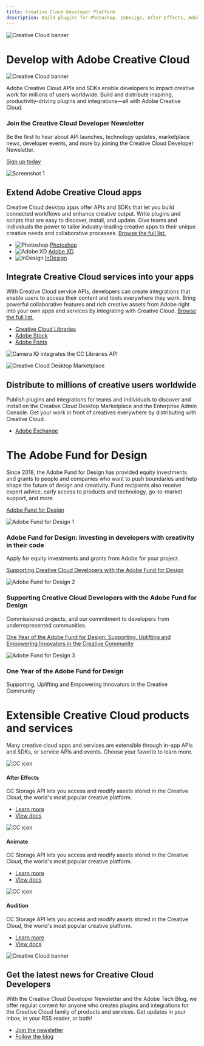 ```yaml
---
title: Creative Cloud Developer Platform
description: Build plugins for Photoshop, InDesign, After Effects, Adobe XD and more. Integrate service APIs like Creative Cloud Libraries, Adobe Fonts and Adobe Stock.
---
```


<Hero slots="image, heading, icon, text" variant="halfwidth" />

![Creative Cloud banner](images/cc-hero.png)

# Develop with Adobe Creative Cloud

![Creative Cloud banner](images/cc-icon.png)

Adobe Creative Cloud APIs and SDKs enable developers to impact creative work for millions of users worldwide. Build and distribute inspiring, productivity-driving plugins and integrations—all with Adobe Creative Cloud.

<AnnouncementBlock slots="heading, text, button" />

### Join the Creative Cloud Developer Newsletter

Be the first to hear about API launches, technology updates, marketplace news, developer events, and more by joining the Creative Cloud Developer Newsletter.

[Sign up today](http://adobe.ly/devnews)

<TextBlock slots="image, heading, text1, links" />

![Screenshot 1](images/intro1.png)

## Extend Adobe Creative Cloud apps

Creative Cloud desktop apps offer APIs and SDKs that let you build connected workflows and enhance creative output. Write plugins and scripts that are easy to discover, install, and update. Give teams and individuals the power to tailor industry-leading creative apps to their unique creative needs and collaborative processes. [Browse the full list.](#api-list)

- ![Photoshop](images/icons/ps-icon.png) [Photoshop](photoshop)
- ![Adobe XD](images/icons/xd-icon.png) [Adobe XD](xd)
- ![InDesign](images/icons/id-icon.png) [InDesign](https://www.adobe.io/apis/creativecloud/indesign.html)

<TextBlock slots="heading, text1, links, image" />

## Integrate Creative Cloud services into your apps

With Creative Cloud service APIs, developers can create integrations that enable users to access their content and tools everywhere they work. Bring powerful collaborative features and rich creative assets from Adobe right into your own apps and services by integrating with Creative Cloud. [Browse the full list.](#api-list)

- [Creative Cloud Libraries](libraries)
- [Adobe Stock](https://www.adobe.io/apis/creativecloud/stock.html)
- [Adobe Fonts](fonts)

![Camera IQ integrates the CC Libraries API](images/cc-integrate.png)

<TextBlock slots="image, heading, text1, links" />

![Creative Cloud Desktop Marketplace](images/cc-desktop-marketplace-1.png)

## Distribute to millions of creative users worldwide

Publish plugins and integrations for teams and individuals to discover and install on the Creative Cloud Desktop Marketplace and the Enterprise Admin Console. Get your work in front of creatives everywhere by distributing with Creative Cloud.

- [Adobe Exchange](https://exchange.adobe.com/creativecloud.html)

<TitleBlock slots="heading, text" theme="light" />

# The Adobe Fund for Design

Since 2018, the Adobe Fund for Design has provided equity investments and grants to people and companies who want to push boundaries and help shape the future of design and creativity. Fund recipients also receive expert advice, early access to products and technology, go-to-market support, and more.

<ResourceCard slots="link, image, heading, text" width="50%" variant="vertical" />

[Adobe Fund for Design](https://www.adobe.com/products/xd/adobe-fund.html)

![Adobe Fund for Design 1](images/adobe-fund-for-design-1.jpeg)

### Adobe Fund for Design: Investing in developers with creativity in their code

Apply for equity investments and grants from Adobe for your project.

<ResourceCard slots="link, image, heading, text" width="50%" />

[Supporting Creative Cloud Developers with the Adobe Fund for Design](https://blog.adobe.com/en/publish/2020/06/15/adobe-fund-for-design-creative-cloud-developers.html#gs.iaz41v)

![Adobe Fund for Design 2](images/adobe-fund-for-design-2.jpeg)

### Supporting Creative Cloud Developers with the Adobe Fund for Design

Commissioned projects, and our commitment to developers from underrepresented communities.

<ResourceCard slots="link, image, heading, text" width="50%" />

[One Year of the Adobe Fund for Design: Supporting, Uplifting and Empowering Innovators in the Creative Community](https://blog.adobe.com/en/publish/2019/09/10/fund-for-design-new-design-tools.html#gs.iaz41y)

![Adobe Fund for Design 3](images/adobe-fund-for-design-3.jpeg)

### One Year of the Adobe Fund for Design

Supporting, Uplifting and Empowering Innovators in the Creative Community

<!-- Product cards -->
<div id="api-list"></div>
<TitleBlock slots="heading, text" theme="light" />

# Extensible Creative Cloud products and services

Many creative cloud apps and services are extensible through in-app APIs and SDKs, or service APIs and events. Choose your favorite to learn more.

<ProductCard slots="icon, heading, text, buttons" theme="light" width="33%" />

![CC icon](images/cc-icon.png)

#### After Effects

CC Storage API lets you access and modify assets stored in the Creative Cloud, the world's most popular creative platform.

- [Learn more](https://adobe.io)
- [View docs](https://adobe.io)

<ProductCard slots="icon, heading, text, buttons" theme="light" width="33%" />

![CC icon](images/cc-icon.png)

#### Animate

CC Storage API lets you access and modify assets stored in the Creative Cloud, the world's most popular creative platform.

- [Learn more](https://adobe.io)
- [View docs](https://adobe.io)

<ProductCard slots="icon, heading, text, buttons" theme="light" width="33%" />

![CC icon](images/cc-icon.png)

#### Audition

CC Storage API lets you access and modify assets stored in the Creative Cloud, the world's most popular creative platform.

- [Learn more](https://adobe.io)
- [View docs](https://adobe.io)

<!-- Summary block -->

<SummaryBlock slots="image, heading, text, buttons" background="rgb(246, 16, 27)" />

![Creative Cloud banner](images/cc-banner.png)

## Get the latest news for Creative Cloud Developers

With the Creative Cloud Developer Newsletter and the Adobe Tech Blog, we offer regular content for anyone who creates plugins and integrations for the Creative Cloud family of products and services. Get updates in your inbox, in your RSS reader, or both!

- [Join the newsletter](http://adobe.ly/devnews)
- [Follow the blog](https://medium.com/adobetech)
